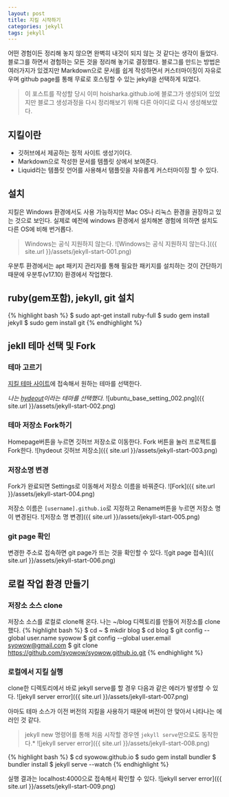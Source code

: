 ```yaml
---
layout: post
title: 지킬 시작하기
categories: jekyll
tags: jekyll
---
```

어떤 경험이든 정리해 놓지 않으면 완벽히 내것이 되지 않는 것 같다는 생각이 들었다.
블로그를 하면서 경험하는 모든 것을 정리해 놓기로 결정했다.
블로그를 만드는 방법은 여러가지가 있겠지만 Markdown으로 문서를 쉽게 작성하면서 커스터마이징이 자유로우며 github page를 통해 무료로 호스팅할 수 있는 jekyll을 선택하게 되었다.

  > 이 포스트를 작성할 당시 이미 hoisharka.github.io에 블로그가 생성되어 있었지만 블로그 생성과정을 다시 정리해보기 위해 다른 아이디로 다시 생성해보았다. 

## 지킬이란
- 깃허브에서 제공하는 정적 사이트 생성기이다.
- Markdown으로 작성한 문서를 템플릿 상에서 보여준다. 
- Liquid라는 템플릿 언어를 사용해서 탬플릿을 자유롭게 커스터마이징 할 수 있다.

## 설치
지킬은 Windows 환경에서도 사용 가능하지만 Mac OS나 리눅스 환경을 권장하고 있는 것으로 보인다. 실제로 예전에 windows 환경에서 설치해본 경험에 의하면 설치도 다른 OS에 비해 번거롭다.

  > Windows는 공식 지원하지 않는다.
  ![Windows는 공식 지원하지 않는다.]({{ site.url }}/assets/jekyll-start-001.png)


우분투 환경에서는 apt 패키지 관리자를 통해 필요한 패키지를 설치하는 것이 간단하기 때문에 우분투(v17.10) 환경에서 작업했다. 

## ruby(gem포함), jekyll, git 설치 
{% highlight bash %}
$ sudo apt-get install ruby-full
$ sudo gem install jekyll
$ sudo gem install git
{% endhighlight %}

## jekll 테마 선택 및 Fork

### 테마 고르기 
[지킬 테마 사이트](http://jekyllthemes.org/)에 접속해서 원하는 테마를 선택한다. 

*나는 [hydeout](http://jekyllthemes.org/themes/hydeout/)이라는 테마를 선택했다.* 
![ubuntu_base_setting_002.png]({{ site.url }}/assets/jekyll-start-002.png)

### 테마 저장소 Fork하기
Homepage버튼을 누르면 깃허브 저장소로 이동한다.
Fork 버튼을 눌러 프로젝트를 Fork한다. 
![hydeout 깃허브 저장소]({{ site.url }}/assets/jekyll-start-003.png)

### 저장소명 변경 
Fork가 완료되면 Settings로 이동해서 저장소 이름을 바꿔준다.
![Fork]({{ site.url }}/assets/jekyll-start-004.png)


저장소 이름은 `[username].github.io`로 지정하고 Rename버튼을 누르면 저장소 명이 변경된다.
![저장소 명 변경]({{ site.url }}/assets/jekyll-start-005.png)

### git page 확인 
변경한 주소로 접속하면 git page가 뜨는 것을 확인할 수 있다.
![git page 접속]({{ site.url }}/assets/jekyll-start-006.png)
 
## 로컬 작업 환경 만들기 

### 저장소 소스 clone 
저장소 소스를 로컬로 clone해 온다.
나는 ~/blog 디렉토리를 만들어 저장소를 clone했다. 
{% highlight bash %}
$ cd ~
$ mkdir blog
$ cd blog
$ git config --global user.name syowow
$ git config --global user.email syowow@gmail.com
$ git clone https://github.com/syowow/syowow.github.io.git
{% endhighlight %}

### 로컬에서 지킬 실행
clone한 디렉토리에서 바로 jekyll serve를 할 경우 다음과 같은 에러가 발생할 수 있다.
![jekyll server error]({{ site.url }}/assets/jekyll-start-007.png)

아마도 테마 소스가 이전 버전의 지킬을 사용하기 때문에 버전이 안 맞아서 나타나는 에러인 것 같다. 

  > jekyll new 명령어를 통해 처음 시작할 경우엔 `jekyll serve`만으로도 동작한다.*
  ![jekyll server error]({{ site.url }}/assets/jekyll-start-008.png)

{% highlight bash %}
$ cd syowow.github.io
$ sudo gem install bundler
$ bundler install
$ jekyll serve --watch
{% endhighlight %}

실행 결과는 localhost:4000으로 접속해서 확인할 수 있다.
![jekyll server error]({{ site.url }}/assets/jekyll-start-009.png)

